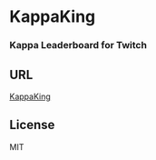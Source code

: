 # KappaKing
### Kappa Leaderboard for Twitch

## URL
[KappaKing](http://kappaking.com)

## License
MIT
